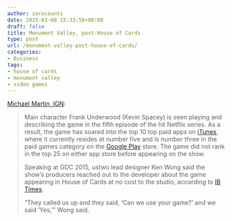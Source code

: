 ```yaml
---
author: zerocounts
date: 2015-03-08 15:33:58+00:00
draft: false
title: Monument Valley, post-House of Cards
type: post
url: /monument-valley-post-house-of-cards/
categories:
- Business
tags:
- house of cards
- monument valley
- video games
---
```


[Michael Martin, IGN](http://ign.com/articles/2015/03/08/monument-valley-app-store-success-continues-following-house-of-cards-appearance):

> Main character Frank Underwood (Kevin Spacey) is seen playing and describing the game in the fifth episode of the hit Netflix series. As a result, the game has soared into the top 10 top paid apps on [iTunes](https://www.apple.com/itunes/charts/paid-apps/), where it currently resides at number five and is number three in the paid games category on the [Google Play](https://play.google.com/store/apps/top/category/GAME?hl=en) store. The game did not rank in the top 25 on either app store before appearing on the show.  
>
> Speaking at GDC 2015, ustwo lead designer Ken Wong said the show’s producers reached out to the developer about the game appearing in House of Cards at no cost to the studio, according to [IB Times](http://www.ibtimes.com/monument-valley-became-smash-hit-after-house-cards-boost-frank-underwood-1838318).  
>
> “They called us up and they said, ‘Can we use your game?’ and we said ‘Yes,’” Wong said.
